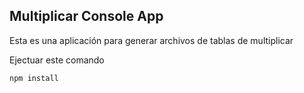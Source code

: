 ## Multiplicar Console App

Esta es una aplicación para generar archivos de tablas de multiplicar 


Ejectuar este comando

```
npm install
```
